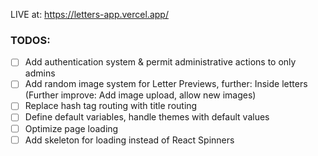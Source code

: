 LIVE at: https://letters-app.vercel.app/

### TODOS:

- [ ] Add authentication system & permit administrative actions to only admins
- [ ] Add random image system for Letter Previews, further: Inside letters (Further improve: Add image upload, allow new images)
- [ ] Replace hash tag routing with title routing
- [ ] Define default variables, handle themes with default values
- [ ] Optimize page loading
- [ ] Add skeleton for loading instead of React Spinners
